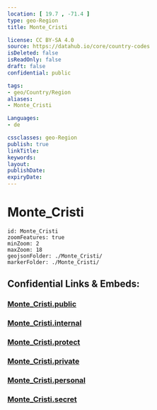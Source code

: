 ```yaml
---
location: [ 19.7 , -71.4 ] 
type: geo-Region
title: Monte_Cristi

license: CC BY-SA 4.0
source: https://datahub.io/core/country-codes
isDeleted: false
isReadOnly: false
draft: false
confidential: public

tags:
- geo/Country/Region
aliases:
- Monte_Cristi

Languages:
- de

cssclasses: geo-Region
publish: true
linkTitle: 
keywords: 
layout: 
publishDate: 
expiryDate: 
---
```


# Monte_Cristi

```leaflet
id: Monte_Cristi
zoomFeatures: true 
minZoom: 2 
maxZoom: 18
geojsonFolder: ./Monte_Cristi/
markerFolder: ./Monte_Cristi/
```


## Confidential Links & Embeds: 

### [Monte_Cristi.public](/_public/\Earth\Continent\America~Caribbean\Dominican_Rep\provinces~Dominican_RepMonte_Cristi.public.md) 

### [Monte_Cristi.internal](/_internal/\Earth\Continent\America~Caribbean\Dominican_Rep\provinces~Dominican_RepMonte_Cristi.internal.md) 

### [Monte_Cristi.protect](/_protect/\Earth\Continent\America~Caribbean\Dominican_Rep\provinces~Dominican_RepMonte_Cristi.protect.md) 

### [Monte_Cristi.private](/_private/\Earth\Continent\America~Caribbean\Dominican_Rep\provinces~Dominican_RepMonte_Cristi.private.md) 

### [Monte_Cristi.personal](/_personal/\Earth\Continent\America~Caribbean\Dominican_Rep\provinces~Dominican_RepMonte_Cristi.personal.md) 

### [Monte_Cristi.secret](/_secret/\Earth\Continent\America~Caribbean\Dominican_Rep\provinces~Dominican_RepMonte_Cristi.secret.md)

